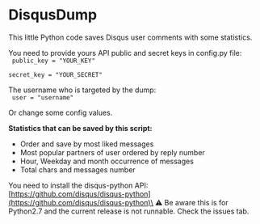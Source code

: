 # DisqusDump

This little Python code saves Disqus user comments with some statistics.

You need to provide yours API public and secret keys in config.py file:\
<code>
public_key = "YOUR_KEY"\
secret_key = "YOUR_SECRET"
</code>

The username who is targeted by the dump:\
<code>
user = "username"
</code>

Or change some config values.

**Statistics that can be saved by this script:**
 - Order and save by most liked messages
 - Most popular partners of user ordered by reply number
 - Hour, Weekday and month occurrence of messages
 - Total chars and messages number
 
You need to install the disqus-python API:\
[https://github.com/disqus/disqus-python](https://github.com/disqus/disqus-python)\
⚠ Be aware this is for Python2.7 and the current release is not runnable. Check the issues tab.
